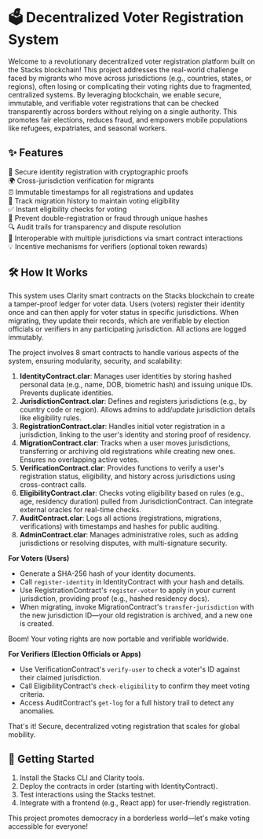 # 🗳️ Decentralized Voter Registration System

Welcome to a revolutionary decentralized voter registration platform built on the Stacks blockchain! This project addresses the real-world challenge faced by migrants who move across jurisdictions (e.g., countries, states, or regions), often losing or complicating their voting rights due to fragmented, centralized systems. By leveraging blockchain, we enable secure, immutable, and verifiable voter registrations that can be checked transparently across borders without relying on a single authority. This promotes fair elections, reduces fraud, and empowers mobile populations like refugees, expatriates, and seasonal workers.

## ✨ Features

🔐 Secure identity registration with cryptographic proofs  
🌍 Cross-jurisdiction verification for migrants  
⏰ Immutable timestamps for all registrations and updates  
📝 Track migration history to maintain voting eligibility  
✅ Instant eligibility checks for voting  
🚫 Prevent double-registration or fraud through unique hashes  
🔍 Audit trails for transparency and dispute resolution  
🤝 Interoperable with multiple jurisdictions via smart contract interactions  
💡 Incentive mechanisms for verifiers (optional token rewards)

## 🛠 How It Works

This system uses Clarity smart contracts on the Stacks blockchain to create a tamper-proof ledger for voter data. Users (voters) register their identity once and can then apply for voter status in specific jurisdictions. When migrating, they update their records, which are verifiable by election officials or verifiers in any participating jurisdiction. All actions are logged immutably.

The project involves 8 smart contracts to handle various aspects of the system, ensuring modularity, security, and scalability:

1. **IdentityContract.clar**: Manages user identities by storing hashed personal data (e.g., name, DOB, biometric hash) and issuing unique IDs. Prevents duplicate identities.
2. **JurisdictionContract.clar**: Defines and registers jurisdictions (e.g., by country code or region). Allows admins to add/update jurisdiction details like eligibility rules.
3. **RegistrationContract.clar**: Handles initial voter registration in a jurisdiction, linking to the user's identity and storing proof of residency.
4. **MigrationContract.clar**: Tracks when a user moves jurisdictions, transferring or archiving old registrations while creating new ones. Ensures no overlapping active votes.
5. **VerificationContract.clar**: Provides functions to verify a user's registration status, eligibility, and history across jurisdictions using cross-contract calls.
6. **EligibilityContract.clar**: Checks voting eligibility based on rules (e.g., age, residency duration) pulled from JurisdictionContract. Can integrate external oracles for real-time checks.
7. **AuditContract.clar**: Logs all actions (registrations, migrations, verifications) with timestamps and hashes for public auditing.
8. **AdminContract.clar**: Manages administrative roles, such as adding jurisdictions or resolving disputes, with multi-signature security.

**For Voters (Users)**

- Generate a SHA-256 hash of your identity documents.
- Call `register-identity` in IdentityContract with your hash and details.
- Use RegistrationContract's `register-voter` to apply in your current jurisdiction, providing proof (e.g., hashed residency docs).
- When migrating, invoke MigrationContract's `transfer-jurisdiction` with the new jurisdiction ID—your old registration is archived, and a new one is created.

Boom! Your voting rights are now portable and verifiable worldwide.

**For Verifiers (Election Officials or Apps)**

- Use VerificationContract's `verify-user` to check a voter's ID against their claimed jurisdiction.
- Call EligibilityContract's `check-eligibility` to confirm they meet voting criteria.
- Access AuditContract's `get-log` for a full history trail to detect any anomalies.

That's it! Secure, decentralized voting registration that scales for global mobility.

## 🚀 Getting Started

1. Install the Stacks CLI and Clarity tools.
2. Deploy the contracts in order (starting with IdentityContract).
3. Test interactions using the Stacks testnet.
4. Integrate with a frontend (e.g., React app) for user-friendly registration.

This project promotes democracy in a borderless world—let's make voting accessible for everyone!